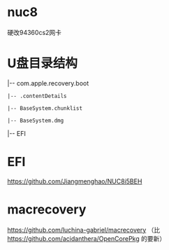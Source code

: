 # nuc8
硬改94360cs2网卡

# U盘目录结构

|-- com.apple.recovery.boot

    |-- .contentDetails
    
    |-- BaseSystem.chunklist
    
    |-- BaseSystem.dmg
    
|-- EFI

# EFI
https://github.com/Jiangmenghao/NUC8i5BEH

# macrecovery
https://github.com/luchina-gabriel/macrecovery
（比 https://github.com/acidanthera/OpenCorePkg 的要新）

